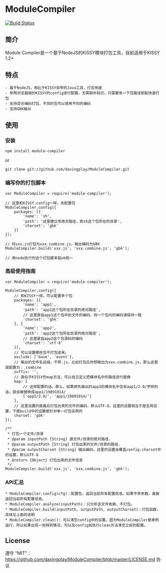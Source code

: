 # ModuleCompiler

[![Build Status](https://secure.travis-ci.org/daxingplay/ModuleCompiler.png)](http://travis-ci.org/daxingplay/ModuleCompiler)

## 简介

Module Compiler是一个基于NodeJS的KISSY模块打包工具，目前适用于KISSY 1.2+

## 特点

    - 基于NodeJS，相比于KISSY自带的Java工具，打包快速
    - 参照浏览器端的KISSY的config进行配置，无需额外知识，只需要改一下包路径即能快速打包
    - 支持混合编码打包，不同的包可以使用不同的编码
    - 支持GBK输出

## 使用

### 安装
    npm install module-compiler

or

    git clone git://github.com/daxingplay/ModuleCompiler.git


### 编写你的打包脚本

    var ModuleCompiler = require('module-compiler');

    // 这里和KISSY.config一样，先配置包
    ModuleCompiler.config({
        packages: [{
            'name': 'sh',
            'path': '这里建议写绝对路径，即sh这个包所在的目录',
            'charset': 'gbk'
        }]
    });

    // 将xxx.js打包为xxx.combine.js，输出编码为GBK
    ModuleCompiler.build('xxx.js', 'xxx.combine.js', 'gbk');

    // 用node执行你这个打包脚本就ok啦～


### 高级使用指南

    var ModuleCompiler = require('module-compiler');

    ModuleCompiler.config({
        // 和KISSY一样，可以配置多个包
        packages: [{
            'name': 'app1',
            'path': 'app1这个包所在目录的绝对路径',
            // 这里是指app1这个包中的文件的编码，同一个包内的编码请保持一致
            'charset': 'gbk'
        }, {
            'name': 'app2',
            'path': 'app2这个包所在目录的绝对路径',
            // 这里是指app2这个包源码的编码
            'charset': 'utf-8'
        }],
        // 可以设置哪些包不打包进来。
        exclude: ['base', 'event'],
        // 输出的文件名后缀，不带.js，比如打包后你想输出为xxx.combine.js，那么这里就配置为：.combine
        suffix: '',
        // 类似于KISSY的map方法，可以自己定义把模块名中的路径进行替换
        map: [
            // 这样配置的话，那么，如果原先输出的app1的模块名中含有app1/2.0/字样的话，就会被替换成app1/19891014/
            ['app1/2.0/', 'app1/19891014/']
        ],
        // 这里设置的是最后打包出来的文件的编码，默认UTF-8，这里的设置相当于是全局设置，下面build中的设置是针对单一打包实例的
        charset: 'gbk'
    });

    /**
     * 打包一个文件/目录
     * @param inputPath {String} 源文件/目录的绝对路径.
     * @param outputPath {String} 打包出来的文件/目录的路径.
     * @param outputCharset {String} 输出编码，这里的设置会覆盖config.charset中的设置，默认UTF-8
     * @return {Object} 打包出来的文件信息
     */
    ModuleCompiler.build('xxx.js', 'xxx.combine.js', 'gbk');

### API汇总

    * ModuleCompiler.config(cfg)：配置包，返回当前所有配置信息。如果不带参数，直接返回当前所有配置信息。
    * ModuleCompiler.analyze(inputPath)：只分析该文件依赖，不打包。
    * ModuleCompiler.build(inputPath, outputPath, outputCharset)：打包函数，具体见上面的说明
    * ModuleCompiler.clean(): 可以清空config中的设置。因为ModuleCompiler是单例运行，所以如果出现一些特别情况，可以在config前执行clean方法清空之前的配置。

## License
遵守 "MIT"：https://github.com/daxingplay/ModuleCompiler/blob/master/LICENSE.md 协议